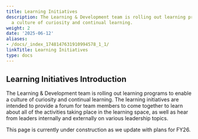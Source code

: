 ```yaml
---
title: Learning Initiatives
description: The Learning & Development team is rolling out learning programs to enable
  a culture of curiosity and continual learning.
weight: 2
date: '2025-06-12'
aliases:
- /docs/_index_1748147631910994578_1_1/
linkTitle: Learning Initiatives
type: docs
---
```


## Learning Initiatives Introduction

The Learning & Development team is rolling out learning programs to enable a culture of curiosity and continual learning. The learning initiatives are intended to provide a forum for team members to come together to learn about all of the activities taking place in the learning space, as well as hear from leaders internally and externally on various leadership topics.

This page is currently under construction as we update with plans for FY26.
